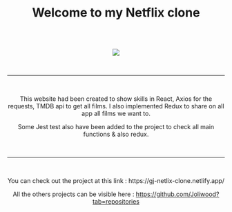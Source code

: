 <h1 align=center>Welcome to my Netflix clone</h1>
<br />

<br />
<p align=center ><img src="https://github.com/Joliwood/Netflix-clone/blob/374c55b499f9ded606d10550f6e22f2c7f5bcaea/netflix-clone.gif" /></p>
<br />

---

<br />
<p align=center>This website had been created to show skills in React, Axios for the requests, TMDB api to get all films. I also implemented Redux to share on all app all films we want to.</p>
<p align=center>Some Jest test also have been added to the project to check all main functions & also redux.</p>
<br />

---

<br />
<p align=center>You can check out the project at this link : https://gj-netlix-clone.netlify.app/</p>
<p align=center>All the others projects can be visible here : <a href="https://backlist.onrender.com/" target="blank">https://github.com/Joliwood?tab=repositories</a></p>
